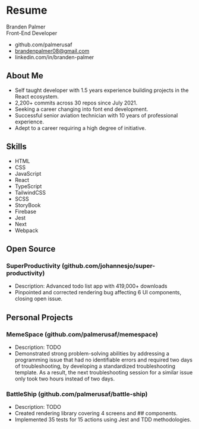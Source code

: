 # Resume

Branden Palmer  
Front-End Developer  

- github.com/palmerusaf
- brandenpalmer08@gmail.com
- linkedin.com/in/branden-palmer

## About Me
- Self taught developer with 1.5 years experience building projects in the React ecosystem.
- 2,200+ commits across 30 repos since July 2021.
- Seeking a career changing into font end development.
- Successful senior aviation technician with 10 years of professional experience.
- Adept to a career requiring a high degree of initiative.

## Skills
- HTML
- CSS
- JavaScript
- React
- TypeScript
- TailwindCSS
- SCSS
- StoryBook
- Firebase
- Jest
- Next
- Webpack

## Open Source
### SuperProductivity (github.com/johannesjo/super-productivity)
- Description: Advanced todo list app with 419,000+ downloads
- Pinpointed and corrected rendering bug affecting 6 UI components, closing open issue.

## Personal Projects
### MemeSpace (github.com/palmerusaf/memespace)
- Description: TODO
- Demonstrated strong problem-solving abilities by addressing a programming issue that had no identifiable errors and required two days of troubleshooting, by developing a standardized troubleshooting template. As a result, the next troubleshooting session for a similar issue only took two hours instead of two days.

### BattleShip (github.com/palmerusaf/battle-ship)
- Description: TODO
- Created rendering library covering 4 screens and ## components.
- Implemented 35 tests for 15 actions using Jest and TDD methodologies.